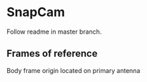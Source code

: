 # SnapCam
Follow readme in master branch.

## Frames of reference
Body frame origin located on primary antenna
